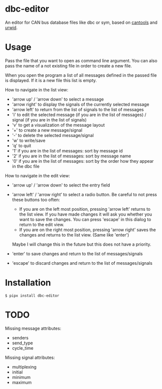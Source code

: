 # dbc-editor

An editor for CAN bus database files like dbc or sym,
based on [cantools](https://github.com/cantools/cantools) and [urwid](http://urwid.org/).


# Usage

Pass the file that you want to open as command line argument.
You can also pass the name of a not existing file in order to create a new file.

When you open the program a list of all messages defined in the passed file is displayed.
If it is a new file this list is empty.

How to navigate in the list view:
- 'arrow up' / 'arrow down' to select a message
- 'arrow right' to display the signals of the currently selected message
- 'arrow left' to return from the list of signals to the list of messages
- 'i' to edit the selected message (if you are in the list of messages) / signal (if you are in the list of signals)
- 'v' to get a visualization of the message layout
- '+' to create a new message/signal
- '-' to delete the selected message/signal
- 'w' to write/save
- 'q' to quit
- '1' if you are in the list of messages: sort by message id
- '2' if you are in the list of messages: sort by message name
- '0' if you are in the list of messages: sort by the order how they appear in the dbc file

How to navigate in the edit view:
- 'arrow up' / 'arrow down' to select the entry field
- 'arrow left' / 'arrow right' to select a radio button.
  Be careful to not press these buttons too often:

  - If you are on the left most position, pressing 'arrow left' returns to the list view. If you have made changes it will ask you whether you want to save the changes. You can press 'escape' in this dialog to return to the edit view.
  - If you are on the right most position, pressing 'arrow right' saves the changes and returns to the list view. (Same like 'enter')

  Maybe I will change this in the future but this does not have a priority.

- 'enter' to save changes and return to the list of messages/signals
- 'escape' to discard changes and return to the list of messages/signals


# Installation

```
$ pipx install dbc-editor
```

# TODO

Missing message attributes:
- senders
- send_type
- cycle_time

Missing signal attributes:
- multiplexing
- initial
- minimum
- maximum

